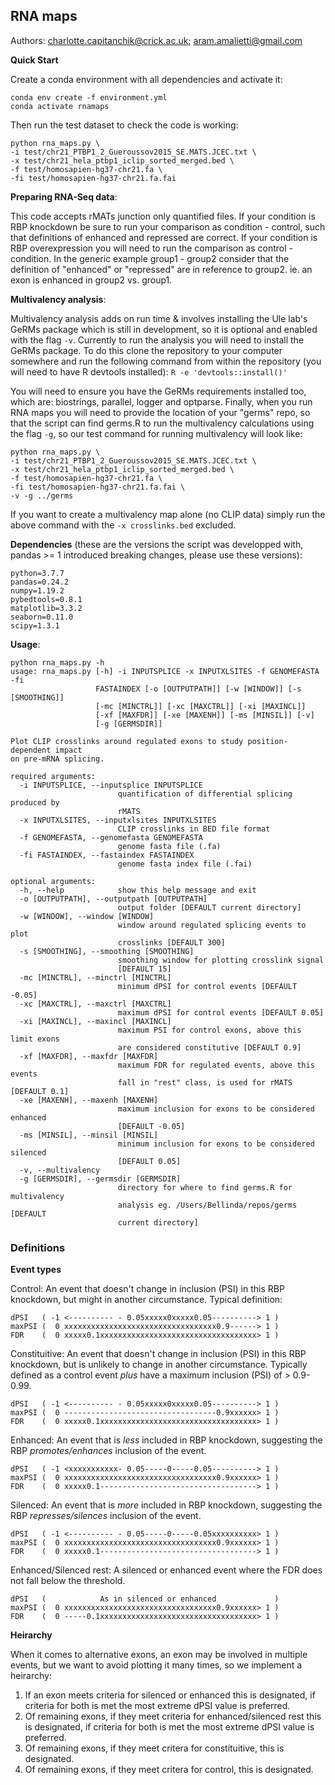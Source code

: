 ## RNA maps
Authors: charlotte.capitanchik@crick.ac.uk; aram.amalietti@gmail.com

**Quick Start**

Create a conda environment with all dependencies and activate it:

```
conda env create -f environment.yml
conda activate rnamaps
```

Then run the test dataset to check the code is working:

```
python rna_maps.py \
-i test/chr21_PTBP1_2_Gueroussov2015_SE.MATS.JCEC.txt \
-x test/chr21_hela_ptbp1_iclip_sorted_merged.bed \
-f test/homosapien-hg37-chr21.fa \
-fi test/homosapien-hg37-chr21.fa.fai
```
**Preparing RNA-Seq data**:

This code accepts rMATs junction only quantified files.
If your condition is RBP knockdown be sure to run your comparison as condition - control, such that definitions of enhanced and repressed are correct. If your condition is RBP overexpression you will need to run the comparison as control - condition. In the generic example group1 - group2 consider that the definition of "enhanced" or "repressed" are in reference to group2. ie. an exon is enhanced in group2 vs. group1.

**Multivalency analysis**:

Multivalency analysis adds on run time & involves installing the Ule lab's GeRMs package which is still in development, so it is optional and enabled with the flag `-v`.
Currently to run the analysis you will need to install the GeRMs package. To do this clone the repository to your computer somewhere and run the following command from within the repository (you will need to have R devtools installed):
`R -e 'devtools::install()'`

You will need to ensure you have the GeRMs requirements installed too, which are: biostrings, parallel, logger and optparse.
Finally, when you run RNA maps you will need to provide the location of your "germs" repo, so that the script can find germs.R to run the multivalency calculations using the flag `-g`, so our test command for running multivalency will look like:
```
python rna_maps.py \
-i test/chr21_PTBP1_2_Gueroussov2015_SE.MATS.JCEC.txt \
-x test/chr21_hela_ptbp1_iclip_sorted_merged.bed \
-f test/homosapien-hg37-chr21.fa \
-fi test/homosapien-hg37-chr21.fa.fai \
-v -g ../germs
```
If you want to create a multivalency map alone (no CLIP data) simply run the above command with the `-x crosslinks.bed` excluded.

**Dependencies** (these are the versions the script was developped with, pandas >= 1 introduced breaking changes, please use these versions):
```
python=3.7.7  
pandas=0.24.2  
numpy=1.19.2  
pybedtools=0.8.1  
matplotlib=3.3.2
seaborn=0.11.0
scipy=1.3.1
```

**Usage**:  
```
python rna_maps.py -h
usage: rna_maps.py [-h] -i INPUTSPLICE -x INPUTXLSITES -f GENOMEFASTA -fi
                   FASTAINDEX [-o [OUTPUTPATH]] [-w [WINDOW]] [-s [SMOOTHING]]
                   [-mc [MINCTRL]] [-xc [MAXCTRL]] [-xi [MAXINCL]]
                   [-xf [MAXFDR]] [-xe [MAXENH]] [-ms [MINSIL]] [-v]
                   [-g [GERMSDIR]]

Plot CLIP crosslinks around regulated exons to study position-dependent impact
on pre-mRNA splicing.

required arguments:
  -i INPUTSPLICE, --inputsplice INPUTSPLICE
                        quantification of differential splicing produced by
                        rMATS
  -x INPUTXLSITES, --inputxlsites INPUTXLSITES
                        CLIP crosslinks in BED file format
  -f GENOMEFASTA, --genomefasta GENOMEFASTA
                        genome fasta file (.fa)
  -fi FASTAINDEX, --fastaindex FASTAINDEX
                        genome fasta index file (.fai)

optional arguments:
  -h, --help            show this help message and exit
  -o [OUTPUTPATH], --outputpath [OUTPUTPATH]
                        output folder [DEFAULT current directory]
  -w [WINDOW], --window [WINDOW]
                        window around regulated splicing events to plot
                        crosslinks [DEFAULT 300]
  -s [SMOOTHING], --smoothing [SMOOTHING]
                        smoothing window for plotting crosslink signal
                        [DEFAULT 15]
  -mc [MINCTRL], --minctrl [MINCTRL]
                        minimum dPSI for control events [DEFAULT -0.05]
  -xc [MAXCTRL], --maxctrl [MAXCTRL]
                        maximum dPSI for control events [DEFAULT 0.05]
  -xi [MAXINCL], --maxincl [MAXINCL]
                        maximum PSI for control exons, above this limit exons
                        are considered constitutive [DEFAULT 0.9]
  -xf [MAXFDR], --maxfdr [MAXFDR]
                        maximum FDR for regulated events, above this events
                        fall in "rest" class, is used for rMATS [DEFAULT 0.1]
  -xe [MAXENH], --maxenh [MAXENH]
                        maximum inclusion for exons to be considered enhanced
                        [DEFAULT -0.05]
  -ms [MINSIL], --minsil [MINSIL]
                        minimum inclusion for exons to be considered silenced
                        [DEFAULT 0.05]
  -v, --multivalency
  -g [GERMSDIR], --germsdir [GERMSDIR]
                        directory for where to find germs.R for multivalency
                        analysis eg. /Users/Bellinda/repos/germs [DEFAULT
                        current directory]
```

### Definitions

**Event types**

Control: An event that doesn't change in inclusion (PSI) in this RBP knockdown, but might in another circumstance. Typical definition:

```
dPSI   ( -1 <---------- - 0.05xxxxx0xxxxx0.05----------> 1 )
maxPSI (  0 xxxxxxxxxxxxxxxxxxxxxxxxxxxxxxxxxx0.9------> 1 )
FDR    (  0 xxxxx0.1xxxxxxxxxxxxxxxxxxxxxxxxxxxxxxxxxxx> 1 )
```

Constituitive: An event that doesn't change in inclusion (PSI) in this RBP knockdown, but is unlikely to change in another circumstance. Typically defined as a control event *plus* have a maximum inclusion (PSI) of > 0.9-0.99.

```
dPSI   ( -1 <---------- - 0.05xxxxx0xxxxx0.05----------> 1 )
maxPSI (  0 ----------------------------------0.9xxxxxx> 1 )
FDR    (  0 xxxxx0.1xxxxxxxxxxxxxxxxxxxxxxxxxxxxxxxxxxx> 1 )
```

Enhanced: An event that is *less* included in RBP knockdown, suggesting the RBP *promotes/enhances* inclusion of the event.

```
dPSI   ( -1 <xxxxxxxxxxx- 0.05-----0-----0.05----------> 1 )
maxPSI (  0 xxxxxxxxxxxxxxxxxxxxxxxxxxxxxxxxxx0.9xxxxxx> 1 )
FDR    (  0 xxxxx0.1-----------------------------------> 1 )
```

Silenced: An event that is *more* included in RBP knockdown, suggesting the RBP *represses/silences* inclusion of the event.

```
dPSI   ( -1 <---------- - 0.05-----0-----0.05xxxxxxxxxx> 1 )
maxPSI (  0 xxxxxxxxxxxxxxxxxxxxxxxxxxxxxxxxxx0.9xxxxxx> 1 )
FDR    (  0 xxxxx0.1-----------------------------------> 1 )
```

Enhanced/Silenced rest: A silenced or enhanced event where the FDR does not fall below the threshold.

```
dPSI   (            As in silenced or enhanced             )
maxPSI (  0 xxxxxxxxxxxxxxxxxxxxxxxxxxxxxxxxxx0.9xxxxxx> 1 )
FDR    (  0 -----0.1xxxxxxxxxxxxxxxxxxxxxxxxxxxxxxxxxxx> 1 )
```

**Heirarchy**

When it comes to alternative exons, an exon may be involved in multiple events, but we want to avoid plotting it many times, so we implement a heirarchy:

1. If an exon meets criteria for silenced or enhanced this is designated, if criteria for both is met the most extreme dPSI value is preferred.
2. Of remaining exons, if they meet criteria for enhanced/silenced rest this is designated, if criteria for both is met the most extreme dPSI value is preferred.
3. Of remaining exons, if they meet critera for constituitive, this is designated.
4. Of remaining exons, if they meet critera for control, this is designated.
